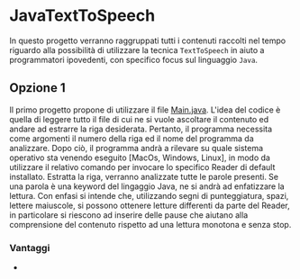 # JavaTextToSpeech
In questo progetto verranno raggruppati tutti i contenuti raccolti nel tempo riguardo alla possibilità di utilizzare la tecnica `TextToSpeech` in aiuto a programmatori ipovedenti,
con specifico focus sul linguaggio `Java`.

## Opzione 1 
Il primo progetto propone di utilizzare il file [Main.java](/Project1/Main.java). L'idea del codice è quella di leggere tutto il file di cui ne si vuole ascoltare il contenuto ed andare ad estrarre la riga desiderata. Pertanto, il programma necessita come argomenti il numero della riga ed il nome del programma da analizzare. 
Dopo ciò, il programma andrà a rilevare su quale sistema operativo sta venendo eseguito [MacOs, Windows, Linux], in modo da utilizzare il relativo comando per invocare lo specifico Reader di default installato. 
Estratta la riga, verranno analizzate tutte le parole presenti. Se una parola è una keyword del lingaggio Java, ne si andrà ad enfatizzare la lettura. 
Con enfasi si intende che, utilizzando segni di punteggiatura, spazi, lettere maiuscole, si possono ottenere letture differenti da parte del Reader, in particolare si riescono ad inserire delle pause che aiutano alla comprensione del contenuto rispetto ad una lettura monotona e senza stop. 

### Vantaggi
  -  

